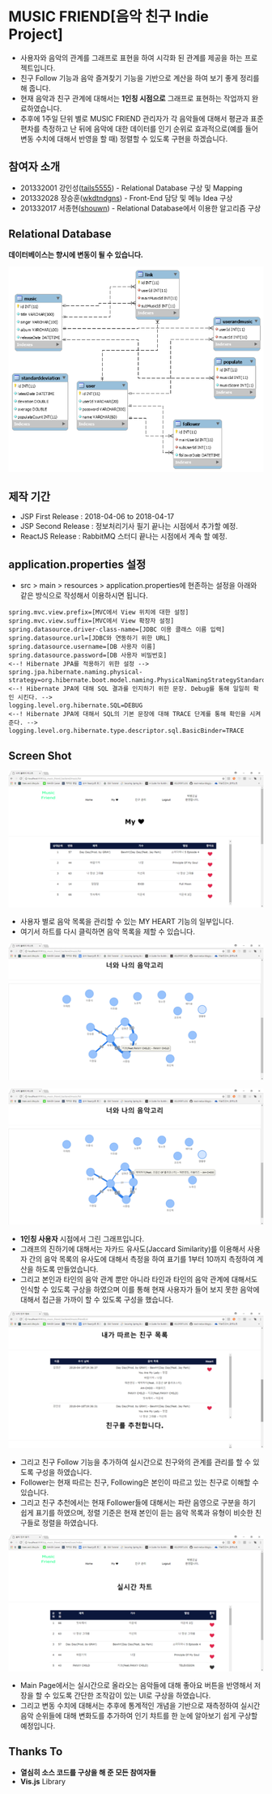 # MUSIC FRIEND[음악 친구 Indie Project]
- 사용자와 음악의 관계를 그래프로 표현을 하여 시각화 된 관계를 제공을 하는 프로젝트입니다.
- 친구 Follow 기능과 음악 즐겨찾기 기능을 기반으로 계산을 하여 보기 좋게 정리를 해 줍니다.
- 현재 음악과 친구 관계에 대해서는 **1인칭 시점으로** 그래프로 표현하는 작업까지 완료하였습니다.
- 추후에 1주일 단위 별로 MUSIC FRIEND 관리자가 각 음악들에 대해서 평균과 표준 편차를 측정하고 난 뒤에 음악에 대한 데이터를 인기 순위로 효과적으로(예를 들어 변동 수치에 대해서 반영을 할 때) 정렬할 수 있도록 구현을 하겠습니다.

## 참여자 소개
- 201332001 강인성([tails5555](https://github.com/tails5555)) - Relational Database 구상 및 Mapping
- 201332028 장승훈([wkdtndgns](https://github.com/wkdtndgns)) - Front-End 담당 및 메뉴 Idea 구상
- 201332017 서종현([shouwn](https://github.com/shouwn)) - Relational Database에서 이용한 알고리즘 구상

## Relational Database
**데이터베이스는 향시에 변동이 될 수 있습니다.**

![music_friend_physical](/src/doc/music_friend_physical.png "music_friend_physical")

## 제작 기간
- JSP First Release : 2018-04-06 to 2018-04-17
- JSP Second Release : 정보처리기사 필기 끝나는 시점에서 추가할 예정.
- ReactJS Release : RabbitMQ 스터디 끝나는 시점에서 계속 할 예정.

## application.properties 설정
- src > main > resources > application.properties에 현존하는 설정을 아래와 같은 방식으로 작성해서 이용하시면 됩니다.

```
spring.mvc.view.prefix=[MVC에서 View 위치에 대한 설정]
spring.mvc.view.suffix=[MVC에서 View 확장자 설정]
spring.datasource.driver-class-name=[JDBC 이용 클래스 이름 입력]
spring.datasource.url=[JDBC와 연동하기 위한 URL]
spring.datasource.username=[DB 사용자 이름]
spring.datasource.password=[DB 사용자 비밀번호]
<--! Hibernate JPA를 적용하기 위한 설정 -->
spring.jpa.hibernate.naming.physical-strategy=org.hibernate.boot.model.naming.PhysicalNamingStrategyStandardImpl
<--! Hibernate JPA에 대해 SQL 결과를 인지하기 위한 문장. Debug를 통해 일일히 확인 시킨다. --> 
logging.level.org.hibernate.SQL=DEBUG
<--! Hibernate JPA에 대해서 SQL의 기본 문장에 대해 TRACE 단계를 통해 확인을 시켜준다. -->
logging.level.org.hibernate.type.descriptor.sql.BasicBinder=TRACE
```

## Screen Shot
![music_friend_1st_release_screenshot_01](/src/doc/music_friend_1st_release_screenshot_01.png "music_friend_1st_release_screenshot_01")

- 사용자 별로 음악 목록을 관리할 수 있는 MY HEART 기능의 일부입니다.
- 여기서 하트를 다시 클릭하면 음악 목록을 제할 수 있습니다.

![music_friend_1st_release_screenshot_02](/src/doc/music_friend_1st_release_screenshot_02.png "music_friend_1st_release_screenshot_02")

![music_friend_1st_release_screenshot_03](/src/doc/music_friend_1st_release_screenshot_03.png "music_friend_1st_release_screenshot_03")

- **1인칭 사용자** 시점에서 그린 그래프입니다.
- 그래프의 진하기에 대해서는 자카드 유사도(Jaccard Similarity)를 이용해서 사용자 간의 음악 목록의 유사도에 대해서 측정을 하여 표기를 1부터 10까지 측정하여 계산을 하도록 만들었습니다.
- 그리고 본인과 타인의 음악 관계 뿐만 아니라 타인과 타인의 음악 관계에 대해서도 인식할 수 있도록 구상을 하였으며 이를 통해 현재 사용자가 들어 보지 못한 음악에 대해서 접근을 가까이 할 수 있도록 구성을 했습니다.

![music_friend_1st_release_screenshot_04](/src/doc/music_friend_1st_release_screenshot_04.png "music_friend_1st_release_screenshot_04")

- 그리고 친구 Follow 기능을 추가하여 실시간으로 친구와의 관계를 관리를 할 수 있도록 구성을 하였습니다.
- Follower는 현재 따르는 친구, Following은 본인이 따르고 있는 친구로 이해할 수 있습니다.
- 그리고 친구 추천에서는 현재 Follower들에 대해서는 파란 음영으로 구분을 하기 쉽게 표기를 하였으며, 정렬 기준은 현재 본인이 듣는 음악 목록과 유형이 비슷한 친구들로 정렬을 하였습니다.

![music_friend_1st_release_screenshot_05](/src/doc/music_friend_1st_release_screenshot_05.png "music_friend_1st_release_screenshot_05")

- Main Page에서는 실시간으로 올라오는 음악들에 대해 좋아요 버튼을 반영해서 저장을 할 수 있도록 간단한 조작감이 있는 UI로 구상을 하였습니다.
- 그리고 변동 수치에 대해서는 추후에 통계적인 개념을 기반으로 재측정하여 실시간 음악 순위들에 대해 변화도를 추가하여 인기 챠트를 한 눈에 알아보기 쉽게 구상할 예정입니다.

## Thanks To
- **열심히 소스 코드를 구상을 해 준 모든 참여자들**
- **Vis.js** Library